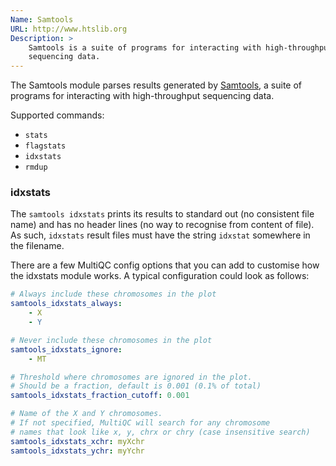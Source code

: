 ```yaml
---
Name: Samtools
URL: http://www.htslib.org
Description: >
    Samtools is a suite of programs for interacting with high-throughput
    sequencing data.
---
```


The Samtools module parses results generated by
[Samtools](http://www.htslib.org),
a suite of programs for interacting with high-throughput
sequencing data.

Supported commands:

* `stats`
* `flagstats`
* `idxstats`
* `rmdup`

### idxstats
The `samtools idxstats` prints its results to standard
out (no consistent file name) and has no header lines
(no way to recognise from content of file). As such, `idxstats`
result files must have the string `idxstat` somewhere in the filename.

There are a few MultiQC config options that you can add to
customise how the idxstats module works. A typical configuration
could look as follows:
```yaml
# Always include these chromosomes in the plot
samtools_idxstats_always:
    - X
    - Y

# Never include these chromosomes in the plot
samtools_idxstats_ignore:
    - MT

# Threshold where chromosomes are ignored in the plot.
# Should be a fraction, default is 0.001 (0.1% of total)
samtools_idxstats_fraction_cutoff: 0.001

# Name of the X and Y chromosomes.
# If not specified, MultiQC will search for any chromosome
# names that look like x, y, chrx or chry (case insensitive search)
samtools_idxstats_xchr: myXchr
samtools_idxstats_ychr: myYchr
```